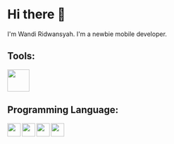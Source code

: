 # Hi there 👋
I'm Wandi Ridwansyah. I'm a newbie mobile developer.

## Tools:
<img width="50px" src="https://www.cdnlogo.com/logos/a/36/android-studio.svg" />

## Programming Language:
<img align="left" width="30px" src="https://www.cdnlogo.com/logos/k/76/kotlin.svg" />
<img align="left" width="30px" src="https://blogger.googleusercontent.com/img/b/R29vZ2xl/AVvXsEjC97Z8BResg5dlPqczsRCFhP6zewWX0X0e7fVPG-G7PuUZwwZVsi9OPoqJYkgqT2h0FI95SsmWzVEgpt8b8HAqFiIxZ98TFtY4lE0b8UrtVJ2HrJebRwl6C9DslsQDl9KnBIrdHS6LtkY/s1600/jetpack+compose+icon_RGB.png" />
<img align="left" width="30px" src="https://www.cdnlogo.com/logos/d/66/dart.svg" />
<img align="left" width="30px" src="https://cdnlogo.com/logos/f/30/flutter.svg" />


